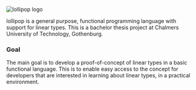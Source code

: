 ![lollipop logo](http://malmqvist.it/lollipop3.png)

lollipop is a general purpose, functional programming language with support for linear types. This is a bachelor thesis project at Chalmers University of Technology, Gothenburg. 

### Goal
The main goal is to develop a proof-of-concept of linear types in a basic functional language. This is to enable easy access to the concept for developers that are interested in learning about linear types, in a practical environment.
